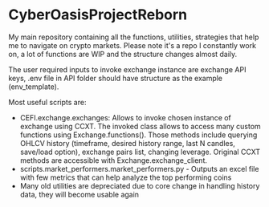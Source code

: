 # CyberOasisProjectReborn

My main repository containing all the functions, utilities, strategies that help me to navigate on crypto markets.
Please note it's a repo I constantly work on, a lot of functions are WIP and the structure changes almost daily.

The user required inputs to invoke exchange instance are exchange API keys, .env file in API folder should have
structure as the example (env_template).

Most useful scripts are:

- CEFI.exchange.exchanges: 
Allows to invoke chosen instance of exchange using CCXT. The invoked class allows to access many custom functions
using Exchange.functions(). Those methods include querying OHLCV history (timeframe, desired history range,
last N candles, save/load option), exchange pairs list, changing leverage. Original CCXT methods are accessible
with Exchange.exchange_client. 
- scripts.market_performers.market_performers.py - Outputs an excel file with few metrics that can help analyze the 
top performing coins
- Many old utilities are depreciated due to core change in handling history data, they will become usable again